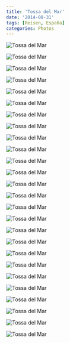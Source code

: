 ```yaml
---
title: 'Tossa del Mar'
date: '2014-08-31'
tags: [Reisen, España]
categories: Photos
---
```


<div class='preview'><img src='{{urls.media}}/TossaDelMarOK.jpg' alt='Tossa del Mar'></div>

<a id='56e534881ba3b86ead1ea19c1ed64f5c-600'></a>![Tossa del Mar]({{urls.media}}/56e534881ba3b86ead1ea19c1ed64f5c-600.jpg 'Два окна')

<a id='a659283e2553d65a9f1bf2e40a1dff85-600'></a>![Tossa del Mar]({{urls.media}}/a659283e2553d65a9f1bf2e40a1dff85-600.jpg 'Стенобитное орудие на лафетничке.')

<a id='9dee1154e25c0bf20ee5f33e63ddeeeb-600'></a>![Tossa del Mar]({{urls.media}}/9dee1154e25c0bf20ee5f33e63ddeeeb-600.jpg 'Башня.')

<a id='9bd51a22be7dc361641912401d7f92c6-600'></a>![Tossa del Mar]({{urls.media}}/9bd51a22be7dc361641912401d7f92c6-600.jpg 'Еще башня.')

<a id='13a8dc98ca54036587cd435f5ae8fcd5-600'></a>![Tossa del Mar]({{urls.media}}/13a8dc98ca54036587cd435f5ae8fcd5-600.jpg 'Башня номер 3.')

<a id='452454ee4486e40050203738f14c99cc-600'></a>![Tossa del Mar]({{urls.media}}/452454ee4486e40050203738f14c99cc-600.jpg 'Вход в магазин.')

<a id='91fa31560f12d70ac9ab3d5a381deb9a-600'></a>![Tossa del Mar]({{urls.media}}/91fa31560f12d70ac9ab3d5a381deb9a-600.jpg 'Прет-а-порте Париж (как же стыдно-то, а, что эта надпись на русском...)')

<a id='b290271655a7f385939867effc55aacb-600'></a>![Tossa del Mar]({{urls.media}}/b290271655a7f385939867effc55aacb-600.jpg 'Сцена, дверь, окно. Триптих.')

<a id='97094f0abdc4fd2b1b3491290d99a11e-600'></a>![Tossa del Mar]({{urls.media}}/97094f0abdc4fd2b1b3491290d99a11e-600.jpg 'Мольберт. Художников именно в Тоссе дель Мар очень много.')

<a id='aba390d5a5bc3823e7c21000c4fd82af-600'></a>![Tossa del Mar]({{urls.media}}/aba390d5a5bc3823e7c21000c4fd82af-600.jpg 'Современная скульптура.')

<a id='dcc6b56a004c03ce29245ef7e8af4afd-600'></a>![Tossa del Mar]({{urls.media}}/dcc6b56a004c03ce29245ef7e8af4afd-600.jpg 'Вывеска бара. Мозаика.')

<a id='d00d32ee03c910de42c9361b3deabef7-600'></a>![Tossa del Mar]({{urls.media}}/d00d32ee03c910de42c9361b3deabef7-600.jpg 'Натюрморт с дверью.')

<a id='9c469fd45ddf0c5996522b0999ed7134-600'></a>![Tossa del Mar]({{urls.media}}/9c469fd45ddf0c5996522b0999ed7134-600.jpg 'Алоэ цветуэ.')

<a id='44108e8a4ab761c1760d08bf02f1e1a4-600'></a>![Tossa del Mar]({{urls.media}}/44108e8a4ab761c1760d08bf02f1e1a4-600.jpg 'Цеточная улица.')

<a id='2896d7938b14ada1e0255c4acc54283b-600'></a>![Tossa del Mar]({{urls.media}}/2896d7938b14ada1e0255c4acc54283b-600.jpg 'Улица, фонарь.')

<a id='f509d9814eed143869af3a1eb5b50e9d-600'></a>![Tossa del Mar]({{urls.media}}/f509d9814eed143869af3a1eb5b50e9d-600.jpg 'Улица, фонарь, мотоцикл.')

<a id='6525b6c5c53c5fede9da51044d7236d7-600'></a>![Tossa del Mar]({{urls.media}}/6525b6c5c53c5fede9da51044d7236d7-600.jpg 'Переулок, фонарь.')

<a id='1489f06857dd5f4f51f4c2ba74c711fd-600'></a>![Tossa del Mar]({{urls.media}}/1489f06857dd5f4f51f4c2ba74c711fd-600.jpg 'Смущенная девочка.')

<a id='e940c98ada8306819dd59f7d8dfe87af-600'></a>![Tossa del Mar]({{urls.media}}/e940c98ada8306819dd59f7d8dfe87af-600.jpg 'Лодка-клумба.')

<a id='4060cd561f4bc6e793eb939f6d1e2014-600'></a>![Tossa del Mar]({{urls.media}}/4060cd561f4bc6e793eb939f6d1e2014-600.jpg 'Витрина кондитерской.')

<a id='be90c1ca9b53c89a286e59f416c991db-600'></a>![Tossa del Mar]({{urls.media}}/be90c1ca9b53c89a286e59f416c991db-600.jpg 'Дом бедняка.')

<a id='398ea71b9cce66edb5faaff04fbfd53c-600'></a>![Tossa del Mar]({{urls.media}}/398ea71b9cce66edb5faaff04fbfd53c-600.jpg 'Окна.')

<a id='92bbac6229bef47a22d38ba4e3d4121c-600'></a>![Tossa del Mar]({{urls.media}}/92bbac6229bef47a22d38ba4e3d4121c-600.jpg 'Внезапный балкон.')

<a id='8920f065c07e25a70fcd6cc2cbd82b9c-600'></a>![Tossa del Mar]({{urls.media}}/8920f065c07e25a70fcd6cc2cbd82b9c-600.jpg 'Галерея Великого Современного Искусства.')

<a id='973c4ecec5c1df62f01a542981cbdae8-600'></a>![Tossa del Mar]({{urls.media}}/973c4ecec5c1df62f01a542981cbdae8-600.jpg 'Да, еще одна башня.')
